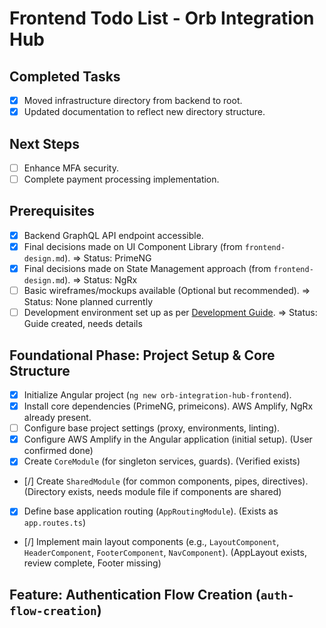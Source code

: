 # Frontend Todo List - Orb Integration Hub

## Completed Tasks

* [x] Moved infrastructure directory from backend to root.
* [x] Updated documentation to reflect new directory structure.

## Next Steps

* [ ] Enhance MFA security.
* [ ] Complete payment processing implementation.

## Prerequisites

*   [x] Backend GraphQL API endpoint accessible.
*   [x] Final decisions made on UI Component Library (from `frontend-design.md`). => Status: PrimeNG
*   [x] Final decisions made on State Management approach (from `frontend-design.md`). => Status: NgRx
*   [ ] Basic wireframes/mockups available (Optional but recommended). => Status: None planned currently
*   [ ] Development environment set up as per [Development Guide](development.md). => Status: Guide created, needs details

## Foundational Phase: Project Setup & Core Structure

*   [x] Initialize Angular project (`ng new orb-integration-hub-frontend`).
*   [x] Install core dependencies (PrimeNG, primeicons). AWS Amplify, NgRx already present.
*   [ ] Configure base project settings (proxy, environments, linting).
*   [x] Configure AWS Amplify in the Angular application (initial setup). (User confirmed done)
*   [x] Create `CoreModule` (for singleton services, guards). (Verified exists)
*   [/] Create `SharedModule` (for common components, pipes, directives). (Directory exists, needs module file if components are shared)
*   [x] Define base application routing (`AppRoutingModule`). (Exists as `app.routes.ts`)
*   [/] Implement main layout components (e.g., `LayoutComponent`, `HeaderComponent`, `FooterComponent`, `NavComponent`). (AppLayout exists, review complete, Footer missing)

## Feature: Authentication Flow Creation (`auth-flow-creation`)